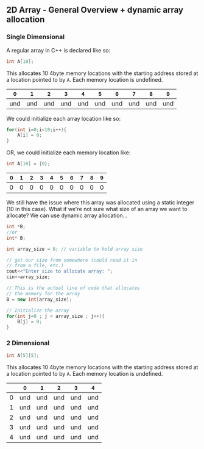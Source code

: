 ## 2D Array - General Overview + dynamic array allocation

### Single Dimensional

A regular array in C++ is declared like so:

```cpp
int A[10];
```

This allocates 10 4byte memory locations with the starting address stored at a location pointed to by `A`. Each memory location is undefined. 

|<sub>0</sub>|<sub>1</sub>|<sub>2</sub>|<sub>3</sub>|<sub>4</sub>|<sub>5</sub>|<sub>6</sub>|<sub>7</sub>|<sub>8</sub>|<sub>9</sub>|
|:----------:|:----------:|:----------:|:----------:|:----------:|:----------:|:----------:|:----------:|:----------:|:----------:| 
| und  | und   | und   |  und  | und   |  und  | und   | und   |  und  | und   |

We could initialize each array location like so:

```cpp
for(int i=0;i<10;i++){
    A[i] = 0;
}
```

OR, we could initialize each memory location like:

```cpp
int A[10] = {0};
```
|<sub>0</sub>|<sub>1</sub>|<sub>2</sub>|<sub>3</sub>|<sub>4</sub>|<sub>5</sub>|<sub>6</sub>|<sub>7</sub>|<sub>8</sub>|<sub>9</sub>|
|:----------:|:----------:|:----------:|:----------:|:----------:|:----------:|:----------:|:----------:|:----------:|:----------:| 
| 0  | 0   | 0   |  0  | 0   |  0  | 0   | 0   |  0  | 0   |


We still have the issue where this array was allocated using a static integer (10 in this case). What if we're not sure what size of an array we want to allocate? We can use dynamic array allocation...

```cpp
int *B;
//or
int* B;

int array_size = 0; // variable to hold array size

// get our size from somewhere (could read it in
// from a file, etc.)
cout<<"Enter size to allocate array: ";
cin>>array_size;

// This is the actual line of code that allocates
// the memory for the array
B = new int[array_size];

// Initialize the array
for(int j=0 ; j < array_size ; j++){
    B[j] = 0;
}
```

### 2 Dimensional

```cpp
int A[5][5];
```

This allocates 10 4byte memory locations with the starting address stored at a location pointed to by `A`. Each memory location is undefined. 

|            |<sub>0</sub>|<sub>1</sub>|<sub>2</sub>|<sub>3</sub>|<sub>4</sub>|
|:----------:|:----------:|:----------:|:----------:|:----------:|:----------:| 
| 0  | und  | und   | und   |  und  | und   |
| 1  | und   | und   |  und  | und   | und   |
| 2  | und   | und   |  und  | und   | und   |
| 3  | und   | und   |  und  | und   | und   |
| 4  | und   | und   |  und  | und   | und   |
